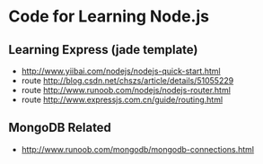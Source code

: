 # Code for Learning Node.js



## Learning Express (jade template)
* http://www.yiibai.com/nodejs/nodejs-quick-start.html
* route http://blog.csdn.net/chszs/article/details/51055229
* route http://www.runoob.com/nodejs/nodejs-router.html
* route http://www.expressjs.com.cn/guide/routing.html


## MongoDB Related
* http://www.runoob.com/mongodb/mongodb-connections.html

